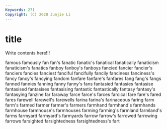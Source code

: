```yaml
---
Keywords: 271
Copyright: (C) 2020 Junjie Li
---
```


# title

Write contents here!!!

famous 
famously 
fan 
fan's 
fanatic 
fanatic's
fanatical 
fanatically 
fanaticism 
fanaticism's 
fanatics 
fanboy 
fanboy's 
fanboys 
fancied 
fancier
fancier's 
fanciers 
fancies 
fanciest 
fanciful 
fancifully 
fancily 
fanciness 
fanciness's 
fancy
fancy's 
fancying 
fandom 
fanfare 
fanfare's 
fanfares 
fang 
fang's 
fangs 
fanned
fannies 
fanning 
fanny 
fanny's 
fans 
fantasied 
fantasies 
fantasise 
fantasised 
fantasises
fantasising 
fantastic 
fantastically 
fantasy 
fantasy's 
fantasying 
fanzine 
far 
faraway 
farce
farce's 
farces 
farcical 
fare 
fare's 
fared 
fares 
farewell 
farewell's 
farewells
farina 
farina's 
farinaceous 
faring 
farm 
farm's 
farmed 
farmer 
farmer's 
farmers
farmhand 
farmhand's 
farmhands 
farmhouse 
farmhouse's 
farmhouses 
farming 
farming's 
farmland 
farmland's
farms 
farmyard 
farmyard's 
farmyards 
farrow 
farrow's 
farrowed 
farrowing 
farrows 
farsighted
farsightedness 
farsightedness's 
fart 
